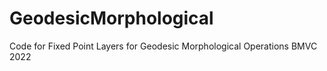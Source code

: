 # GeodesicMorphological
Code for Fixed Point Layers for Geodesic Morphological Operations BMVC 2022

